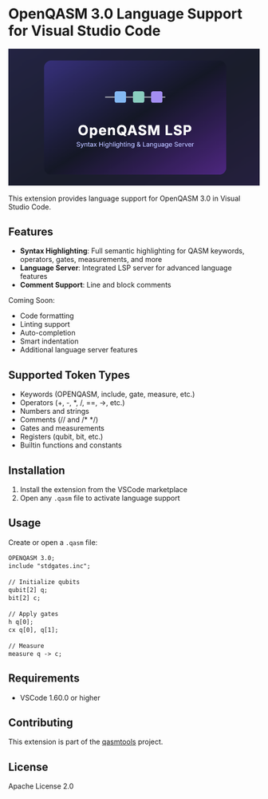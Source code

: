 # OpenQASM 3.0 Language Support for Visual Studio Code

![vscode-qasm icon](vscode-qasm.png)

This extension provides language support for OpenQASM 3.0 in Visual Studio Code.

## Features

- **Syntax Highlighting**: Full semantic highlighting for QASM keywords, operators, gates, measurements, and more
- **Language Server**: Integrated LSP server for advanced language features
- **Comment Support**: Line and block comments

Coming Soon:

- Code formatting
- Linting support
- Auto-completion
- Smart indentation
- Additional language server features

## Supported Token Types

- Keywords (OPENQASM, include, gate, measure, etc.)
- Operators (+, -, *, /, ==, ->, etc.)  
- Numbers and strings
- Comments (// and /* */)
- Gates and measurements
- Registers (qubit, bit, etc.)
- Builtin functions and constants

## Installation

1. Install the extension from the VSCode marketplace
2. Open any `.qasm` file to activate language support

## Usage

Create or open a `.qasm` file:

```qasm
OPENQASM 3.0;
include "stdgates.inc";

// Initialize qubits
qubit[2] q;
bit[2] c;

// Apply gates
h q[0];
cx q[0], q[1];

// Measure
measure q -> c;
```

## Requirements

- VSCode 1.60.0 or higher

## Contributing

This extension is part of the [qasmtools](https://github.com/orangekame3/qasmtools) project.

## License

Apache License 2.0

